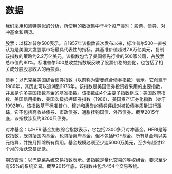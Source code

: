 # 数据

我们采用和凯特类似的分析，所使用的数据集中于4个资产类别：股票、债券、对冲基金和期货。

股票：以标准普尔500表示。自1957年该指数首次发布以来，标准普尔500一直被认为是美国大盘股票市场最具代表性的指标。其基准价值超过7.8万亿美元，复制该指数的策略约2.2万亿美元。该指数包含了美国领先行业的500家公司，占股票总市值的80%。标准普尔500总收益指数既反映了股票价格的变化，也包括了相关成分股股息收入的再投资。

债券：以巴克莱美国综合债券指数（以前称为雷曼综合债券指数）表示。它创建于1986年，其历史可以追溯到1976年。该指数是美国债券投资者采用的主要指数，并且是许多美国指数基金的基准指数。该指数由4个主要子指数组成：美国政府指数、美国信用指数、美国次级抵押证券指数（1986）、美国资产证券化指数（始于1992年）。该指数基于标准普尔、穆迪和惠誉的债券评级对被投债券质量进行跟踪，它不包括高收益债券、市政债券、通胀挂钩国债、外币债券。截至2015年底，该指数涉及约8200只债券。

对冲基金：以HFRI基金加权综合指数表示，它包括2300多只对冲基金。HFRI是等权指数，既包括国内基金，也包括离岸基金，但不包括FOF基金。所有基金均以美元结算，并按月扣除所有费用。基金规模必须至少达5000万美元，至少有超过12个月的活跃交易记录。

期货管理：以巴克莱系统交易指数表示。该指数是量化交易的等权组合，要求至少有95%的系统交易。截至2015年底，该指数共包含454个交易系统。